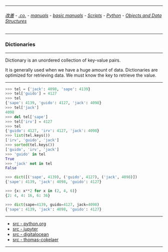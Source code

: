 
---

###### [改善](https://github.com/ttltrk/0C/blob/master/README.MD) - [.co.](https://github.com/ttltrk/PRG/blob/master/CODING.MD) - [manuals](https://github.com/ttltrk/PRG/blob/master/MAN.MD) - [basic manuals](https://github.com/ttltrk/PRG/blob/master/MANUALS.MD) - [Scripts](https://github.com/ttltrk/PRG/blob/master/PY/DOC/SC/SC.MD) - [Python](https://github.com/ttltrk/PRG/blob/master/PY/DOC/OPYM/OPYM.MD) - [Objects and Data Structures](https://github.com/ttltrk/PRG/blob/master/PY/DOC/OPYM/01_OBJ_DS/OBJ_DS.MD)

---

### Dictionaries

---

Dictionary is an unordered collection of key-value pairs.

It is generally used when we have a huge amount of data. Dictionaries are optimized for retrieving data. We must know the key to retrieve the value.

---

```python
>>> tel = {'jack': 4098, 'sape': 4139}
>>> tel['guido'] = 4127
>>> tel
{'sape': 4139, 'guido': 4127, 'jack': 4098}
>>> tel['jack']
4098
>>> del tel['sape']
>>> tel['irv'] = 4127
>>> tel
{'guido': 4127, 'irv': 4127, 'jack': 4098}
>>> list(tel.keys())
['irv', 'guido', 'jack']
>>> sorted(tel.keys())
['guido', 'irv', 'jack']
>>> 'guido' in tel
True
>>> 'jack' not in tel
False
```

```python
>>> dict([('sape', 4139), ('guido', 4127), ('jack', 4098)])
{'sape': 4139, 'jack': 4098, 'guido': 4127}
```

```python
>>> {x: x**2 for x in (2, 4, 6)}
{2: 4, 4: 16, 6: 36}
```

```python
>>> dict(sape=4139, guido=4127, jack=4098)
{'sape': 4139, 'jack': 4098, 'guido': 4127}
```

---

* [src - python.org](https://docs.python.org/3/tutorial/datastructures.html#dictionaries)
* [src - jupyter](https://nbviewer.jupyter.org/github/jmportilla/Complete-Python-Bootcamp/blob/master/Dictionaries.ipynb)
* [src - digitalocean](https://www.digitalocean.com/community/tutorials/understanding-dictionaries-in-python-3)
* [src - thomas-cokelaer](http://thomas-cokelaer.info/tutorials/python/dicts.html)

---
